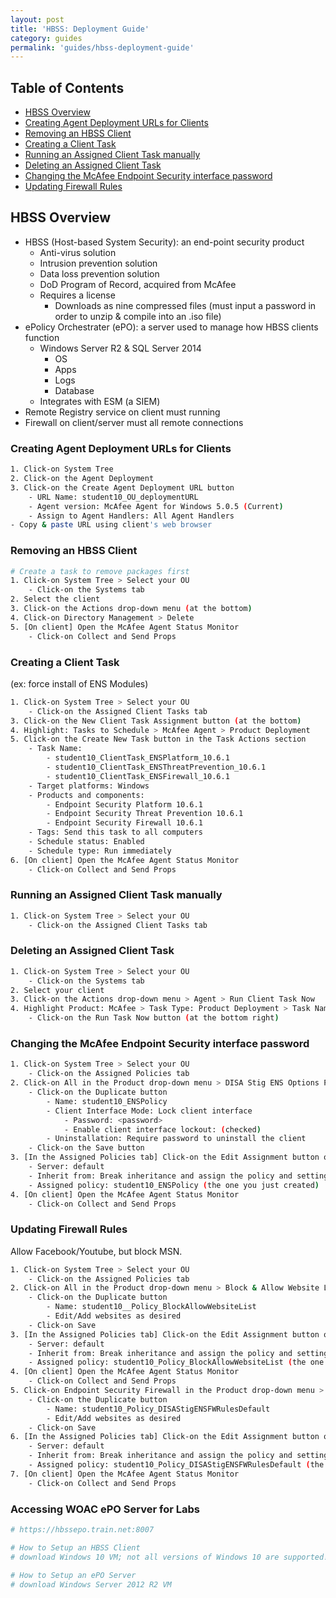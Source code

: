 ```yaml
---
layout: post
title: 'HBSS: Deployment Guide'
category: guides
permalink: 'guides/hbss-deployment-guide'
---
```


## Table of Contents
* [HBSS Overview](#hbss-overview)
* [Creating Agent Deployment URLs for Clients](#creating-agent-deployment-urls-for-clients)
* [Removing an HBSS Client](#removing-an-hbss-client)
* [Creating a Client Task](#creating-a-client-task)
* [Running an Assigned Client Task manually](#running-an-assigned-client-task-manually)
* [Deleting an Assigned Client Task](#deleting-an-assigned-client-task)
* [Changing the McAfee Endpoint Security interface password](#changing-the-mcafee-endpoint-security-interface-password)
* [Updating Firewall Rules](#updating-firewall-rules)

## HBSS Overview
* HBSS (Host-based System Security): an end-point security product
	- Anti-virus solution
	- Intrusion prevention solution
	- Data loss prevention solution
	- DoD Program of Record, acquired from McAfee
	- Requires a license
		- Downloads as nine compressed files (must input a password in order to unzip & compile into an .iso file)
* ePolicy Orchestrater (ePO): a server used to manage how HBSS clients function
	- Windows Server R2 & SQL Server 2014
		- OS
		- Apps
		- Logs
		- Database
	- Integrates with ESM (a SIEM) 
* Remote Registry service on client must running
* Firewall on client/server must all remote connections

### Creating Agent Deployment URLs for Clients
```bash
1. Click-on System Tree
2. Click-on the Agent Deployment
3. Click-on the Create Agent Deployment URL button
	- URL Name: student10_OU_deploymentURL
	- Agent version: McAfee Agent for Windows 5.0.5 (Current)
	- Assign to Agent Handlers: All Agent Handlers
- Copy & paste URL using client's web browser
```

### Removing an HBSS Client
```bash
# Create a task to remove packages first
1. Click-on System Tree > Select your OU
	- Click-on the Systems tab
2. Select the client
3. Click-on the Actions drop-down menu (at the bottom)
4. Click-on Directory Management > Delete
5. [On client] Open the McAfee Agent Status Monitor
	- Click-on Collect and Send Props
```

### Creating a Client Task 
(ex: force install of ENS Modules)
```bash
1. Click-on System Tree > Select your OU
	- Click-on the Assigned Client Tasks tab
3. Click-on the New Client Task Assignment button (at the bottom)
4. Highlight: Tasks to Schedule > McAfee Agent > Product Deployment 
5. Click-on the Create New Task button in the Task Actions section
	- Task Name: 
		- student10_ClientTask_ENSPlatform_10.6.1
		- student10_ClientTask_ENSThreatPrevention_10.6.1
		- student10_ClientTask_ENSFirewall_10.6.1
	- Target platforms: Windows
	- Products and components: 
		- Endpoint Security Platform 10.6.1
		- Endpoint Security Threat Prevention 10.6.1	
		- Endpoint Security Firewall 10.6.1
	- Tags: Send this task to all computers
	- Schedule status: Enabled
	- Schedule type: Run immediately
6. [On client] Open the McAfee Agent Status Monitor
	- Click-on Collect and Send Props
```

### Running an Assigned Client Task manually
```bash
1. Click-on System Tree > Select your OU
	- Click-on the Assigned Client Tasks tab
```

### Deleting an Assigned Client Task
```bash
1. Click-on System Tree > Select your OU
	- Click-on the Systems tab
2. Select your client
3. Click-on the Actions drop-down menu > Agent > Run Client Task Now
4. Highlight Product: McAfee > Task Type: Product Deployment > Task Name: student10_ClientTask_ENSThreatPrevention_10.6.1
	- Click-on the Run Task Now button (at the bottom right)
```

### Changing the McAfee Endpoint Security interface password
```bash
1. Click-on System Tree > Select your OU
	- Click-on the Assigned Policies tab
2. Click-on All in the Product drop-down menu > DISA Stig ENS Options Policy (Policy column)
	- Click-on the Duplicate button
		- Name: student10_ENSPolicy 
		- Client Interface Mode: Lock client interface
			- Password: <password>
			- Enable client interface lockout: (checked)
		- Uninstallation: Require password to uninstall the client
	- Click-on the Save button
3. [In the Assigned Policies tab] Click-on the Edit Assignment button of the Endpoint Security Common product
	- Server: default
	- Inherit from: Break inheritance and assign the policy and settings below
	- Assigned policy: student10_ENSPolicy (the one you just created)
4. [On client] Open the McAfee Agent Status Monitor
	- Click-on Collect and Send Props
```

### Updating Firewall Rules
Allow Facebook/Youtube, but block MSN.
```bash
1. Click-on System Tree > Select your OU
	- Click-on the Assigned Policies tab
2. Click-on All in the Product drop-down menu > Block & Allow Website List Policy (Policy column)
	- Click-on the Duplicate button
		- Name: student10__Policy_BlockAllowWebsiteList
		- Edit/Add websites as desired
	- Click-on Save
3. [In the Assigned Policies tab] Click-on the Edit Assignment button of the Block and Allow Website List Policy
	- Server: default
	- Inherit from: Break inheritance and assign the policy and settings below
	- Assigned policy: student10_Policy_BlockAllowWebsiteList (the one you just created)
4. [On client] Open the McAfee Agent Status Monitor
	- Click-on Collect and Send Props
5. Click-on Endpoint Security Firewall in the Product drop-down menu > DISA Stig ENS FW Rules Default Policy (Policy column)
	- Click-on the Duplicate button
		- Name: student10_Policy_DISAStigENSFWRulesDefault
		- Edit/Add websites as desired
	- Click-on Save
6. [In the Assigned Policies tab] Click-on the Edit Assignment button of the DISA Stig ENS FW Rules Default Policy
	- Server: default
	- Inherit from: Break inheritance and assign the policy and settings below
	- Assigned policy: student10_Policy_DISAStigENSFWRulesDefault (the one you just created)
7. [On client] Open the McAfee Agent Status Monitor
	- Click-on Collect and Send Props
```

### Accessing WOAC ePO Server for Labs
```bash
# https://hbssepo.train.net:8007

# How to Setup an HBSS Client 
# download Windows 10 VM; not all versions of Windows 10 are supported!

# How to Setup an ePO Server 
# download Windows Server 2012 R2 VM
```
